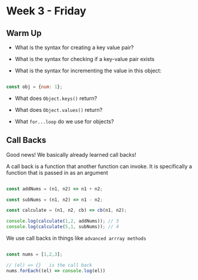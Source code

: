 # Week 3 - Friday


## Warm Up

- What is the syntax for creating a key value pair?

- What is the syntax for checking if a key-value pair exists

- What is the syntax for incrementing the value in this object:

```js

const obj = {num: 1};

```

- What does `Object.keys()` return?

- What does `Object.values()` return?

- What `for...loop` do we use for objects?

## Call Backs

Good news! We basically already learned call backs!


A call back is a function that another function can invoke. It is specifically a function that is passed in as an argument


```js

const addNums = (n1, n2) => n1 + n2;

const subNums = (n1, n2) => n1 - n2;

const calculate = (n1, n2, cb) => cb(n1, n2);

console.log(calculate(1,2, addNums)); // 3
console.log(calculate(5,1, subNums)); // 4


```

We use call backs in things like `advanced arrray methods`

```js

const nums = [1,2,3];

// (el) => {}   is the call back
nums.forEach((el) => console.log(el))

```
